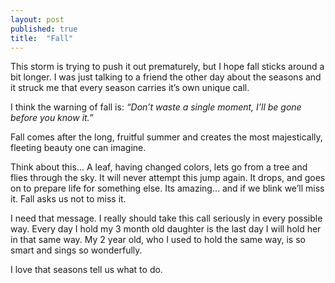 ```yaml
---
layout: post
published: true
title:  "Fall"
---
```

This storm is trying to push it out prematurely, but I hope fall sticks around a bit longer. I was just talking to a friend the other day about the seasons and it struck me that every season carries it’s own unique call. 

I think the warning of fall is: *“Don’t waste a single moment, I’ll be gone before you know it.”*

Fall comes after the long, fruitful summer and creates the most majestically, fleeting beauty one can imagine. 

Think about this… A leaf, having changed colors, lets go from a tree and flies through the sky. It will never attempt this jump again. It drops, and goes on to prepare life for something else. Its amazing… and if we blink we’ll miss it. Fall asks us not to miss it. 

I need that message. I really should take this call seriously in every possible way. Every day I hold my 3 month old daughter is the last day I will hold her in that same way. My 2 year old, who I used to hold the same way, is so smart and sings so wonderfully.

I love that seasons tell us what to do.